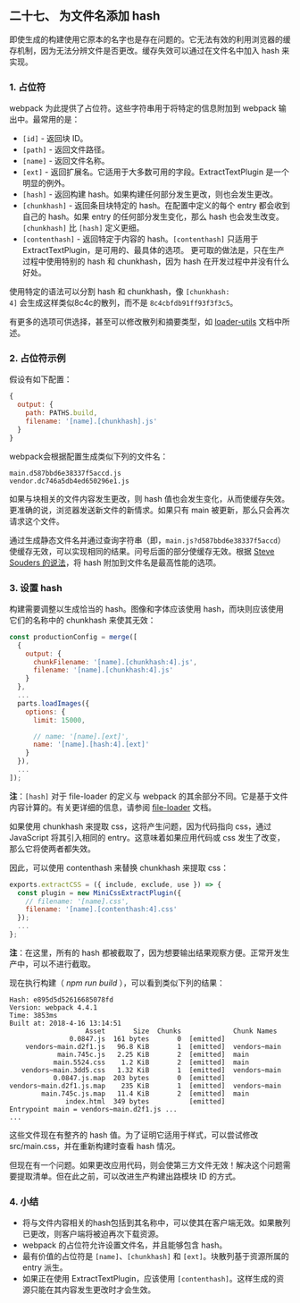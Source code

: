 二十七、 为文件名添加 hash
---
即使生成的构建使用它原本的名字也是存在问题的。它无法有效的利用浏览器的缓存机制，因为无法分辨文件是否更改。缓存失效可以通过在文件名中加入 hash 来实现。
### 1. 占位符
webpack 为此提供了占位符。这些字符串用于将特定的信息附加到 webpack 输出中。最常用的是：
* <code>[id]</code> - 返回块 ID。
* <code>[path]</code> - 返回文件路径。
* <code>[name]</code> - 返回文件名称。
* <code>[ext]</code> - 返回扩展名。它适用于大多数可用的字段。ExtractTextPlugin 是一个明显的例外。
* <code>[hash]</code> - 返回构建 hash。如果构建任何部分发生更改，则也会发生更改。
* <code>[chunkhash]</code> - 返回条目块特定的 hash。在配置中定义的每个 entry 都会收到自己的 hash。如果 entry 的任何部分发生变化，那么 hash 也会发生改变。<code>[chunkhash]</code> 比 <code>[hash]</code> 定义更细。
* <code>[contenthash]</code> - 返回特定于内容的 hash。<code>[contenthash]</code> 只适用于 ExtractTextPlugin，是可用的、最具体的选项。
更可取的做法是，只在生产过程中使用特别的 hash 和 chunkhash，因为 hash 在开发过程中并没有什么好处。  

使用特定的语法可以分割 hash 和 chunkhash，像 <code>[chunkhash: 4]</code> 会生成这样类似8c4c的散列，而不是 <code>8c4cbfdb91ff93f3f3c5</code>。  

有更多的选项可供选择，甚至可以修改散列和摘要类型，如 [loader-utils](https://www.npmjs.com/package/loader-utils#interpolatename) 文档中所述。
### 2. 占位符示例
假设有如下配置：
```js
{
  output: {
    path: PATHS.build,
    filename: '[name].[chunkhash].js'
  }
}
```
webpack会根据配置生成类似下列的文件名：
```
main.d587bbd6e38337f5accd.js
vendor.dc746a5db4ed650296e1.js
```
如果与块相关的文件内容发生更改，则 hash 值也会发生变化，从而使缓存失效。更准确的说，浏览器发送新文件的新情求。如果只有 main 被更新，那么只会再次请求这个文件。  

通过生成静态文件名并通过查询字符串（即，<code>main.js?d587bbd6e38337f5accd</code>）使缓存无效，可以实现相同的结果。问号后面的部分使缓存无效。根据 [Steve Souders 的说法](http://www.stevesouders.com/blog/2008/08/23/revving-filenames-dont-use-querystring/)，将 hash 附加到文件名是最高性能的选项。
### 3. 设置 hash
构建需要调整以生成恰当的 hash。图像和字体应该使用 hash，而块则应该使用它们的名称中的 chunkhash 来使其无效：
```js
const productionConfig = merge([
  {
    output: {
      chunkFilename: '[name].[chunkhash:4].js',
      filename: '[name].[chunkhash:4].js'
    }
  },
  ...
  parts.loadImages({
    options: {
      limit: 15000,

      // name: '[name].[ext]',
      name: '[name].[hash:4].[ext]'
    }
  }),
  ...
]);
```
**注**：<code>[hash]</code> 对于 file-loader 的定义与 webpack 的其余部分不同。它是基于文件内容计算的。有关更详细的信息，请参阅 [file-loader](https://www.npmjs.com/package/file-loader#placeholders) 文档。  

如果使用 chunkhash 来提取 css，这将产生问题，因为代码指向 css，通过 JavaScript 将其引入相同的 entry。这意味着如果应用代码或 css 发生了改变，那么它将使两者都失效。  

因此，可以使用 contenthash 来替换 chunkhash 来提取 css：
```js
exports.extractCSS = ({ include, exclude, use }) => {
  const plugin = new MiniCssExtractPlugin({
    // filename: '[name].css',
    filename: '[name].[contenthash:4].css'
  });
  ...
};
```
**注**：在这里，所有的 hash 都被截取了，因为想要输出结果观察方便。正常开发生产中，可以不进行截取。  

现在执行构建（ *npm run build* ），可以看到类似下列的结果：
```
Hash: e895d5d52616685078fd
Version: webpack 4.4.1
Time: 3853ms
Built at: 2018-4-16 13:14:51
                   Asset       Size  Chunks             Chunk Names
               0.0847.js  161 bytes       0  [emitted]
    vendors~main.d2f1.js   96.8 KiB       1  [emitted]  vendors~main
            main.745c.js   2.25 KiB       2  [emitted]  main
           main.5524.css    1.2 KiB       2  [emitted]  main
   vendors~main.3dd5.css   1.32 KiB       1  [emitted]  vendors~main
           0.0847.js.map  203 bytes       0  [emitted]
vendors~main.d2f1.js.map    235 KiB       1  [emitted]  vendors~main
        main.745c.js.map   11.4 KiB       2  [emitted]  main
              index.html  349 bytes          [emitted]
Entrypoint main = vendors~main.d2f1.js ...
...
```
这些文件现在有整齐的 hash 值。为了证明它适用于样式，可以尝试修改 src/main.css，并在重新构建时查看 hash 情况。  

但现在有一个问题。如果更改应用代码，则会使第三方文件无效！解决这个问题需要提取清单。但在此之前，可以改进生产构建出路模块 ID 的方式。
### 4. 小结
* 将与文件内容相关的hash包括到其名称中，可以使其在客户端无效。如果散列已更改，则客户端将被迫再次下载资源。
* webpack 的占位符允许设置文件名，并且能够包含 hash。
* 最有价值的占位符是 <code>[name]</code>、<code>[chunkhash]</code> 和 <code>[ext]</code>。块散列基于资源所属的 entry 派生。
* 如果正在使用 ExtractTextPlugin，应该使用 <code>[contenthash]</code>。这样生成的资源只能在其内容发生更改时才会生效。
